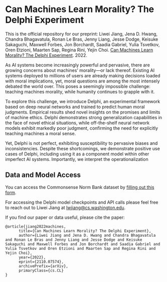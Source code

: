 # Can Machines Learn Morality? The Delphi Experiment

This is the official repository for our preprint: Liwei Jiang, Jena D. Hwang, Chandra Bhagavatula, Ronan Le Bras, Jenny Liang, Jesse Dodge, Keisuke Sakaguchi, Maxwell Forbes, Jon Borchardt, Saadia Gabriel, Yulia Tsvetkov, Oren Etzioni, Maarten Sap, Regina Rini, Yejin Choi. [Can Machines Learn Morality? The Delphi Experiment](https://arxiv.org/abs/2110.07574). 2022. 

As AI systems become increasingly powerful and pervasive, there are growing concerns about machines’ morality—or lack thereof. Existing AI systems deployed to millions of users are already making decisions loaded with moral implications, yet, moral questions are among the most intensely debated the world over. This poses a seemingly impossible challenge: teaching machines morality, while humanity continues to grapple with it.

To explore this challenge, we introduce Delphi, an experimental framework based on deep neural networks and trained to predict human moral judgments. Empirical results shed novel insights on the promises and limits of machine ethics. Delphi demonstrates strong generalization capabilities in the face of novel ethical situations, while off-the-shelf neural network models exhibit markedly poor judgment, confirming the need for explicitly teaching machines a moral sense.

Yet, Delphi is not perfect, exhibiting susceptibility to pervasive biases and inconsistencies. Despite these shortcomings, we demonstrate positive use cases of Delphi, including using it as a component model within other imperfect AI systems. Importantly, we interpret the operationalization


## Data and Model Access
You can access the Commonsense Norm Bank dataset by [filling out this form](https://forms.gle/VoAVuPUJFNChWhSj8).

For accessing the Delphi model checkpoints and API calls please feel free to reach out to Liwei Jiang at [lwjiang@cs.washington.edu](lwjiang@cs.washington.edu).

If you find our paper or data useful, please cite the paper:
```
@article{jiang2022machines,
      title={Can Machines Learn Morality? The Delphi Experiment}, 
      author={Liwei Jiang and Jena D. Hwang and Chandra Bhagavatula and Ronan Le Bras and Jenny Liang and Jesse Dodge and Keisuke Sakaguchi and Maxwell Forbes and Jon Borchardt and Saadia Gabriel and Yulia Tsvetkov and Oren Etzioni and Maarten Sap and Regina Rini and Yejin Choi},
      year={2022},
      eprint={2110.07574},
      archivePrefix={arXiv},
      primaryClass={cs.CL}
}
```

